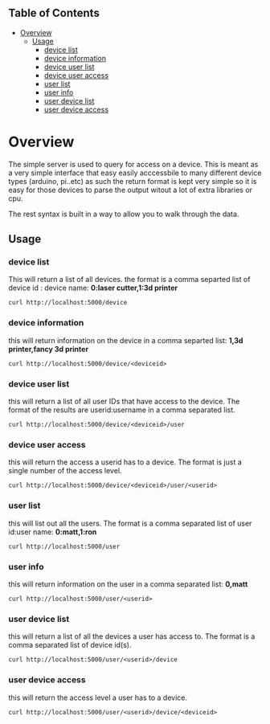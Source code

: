 <div id="table-of-contents">
<h2>Table of Contents</h2>
<div id="text-table-of-contents">
<ul>
<li><a href="#sec-1">Overview</a>
<ul>
<li><a href="#sec-1-1">Usage</a>
<ul>
<li><a href="#sec-1-1-1">device list</a></li>
<li><a href="#sec-1-1-2">device information</a></li>
<li><a href="#sec-1-1-3">device user list</a></li>
<li><a href="#sec-1-1-4">device user access</a></li>
<li><a href="#sec-1-1-5">user list</a></li>
<li><a href="#sec-1-1-6">user info</a></li>
<li><a href="#sec-1-1-7">user device list</a></li>
<li><a href="#sec-1-1-8">user device access</a></li>
</ul>
</li>
</ul>
</li>
</ul>
</div>
</div>

# Overview<a id="sec-1" name="sec-1"></a>

The simple server is used to query for access on a device.  This is meant as a
very simple interface that easy easily acccessbile to many different device types
(arduino, pi..etc)  as such the return format is kept very simple so it is
easy for those devices to parse the output witout a lot of extra libraries or cpu.

The rest syntax is built in a way to allow you to walk through the data.

## Usage<a id="sec-1-1" name="sec-1-1"></a>

### device list<a id="sec-1-1-1" name="sec-1-1-1"></a>

This will return a list of all devices.  the format is a comma separted list of
device id : device name: **0:laser cutter,1:3d printer**

    curl http://localhost:5000/device

### device information<a id="sec-1-1-2" name="sec-1-1-2"></a>

this will return information on the device in a comma separted list: **1,3d printer,fancy 3d printer**

    curl http://localhost:5000/device/<deviceid>

### device user list<a id="sec-1-1-3" name="sec-1-1-3"></a>

this will return a list of all user IDs that have access to the device.  The format
of the results are userid:username in a comma separated list.

    curl http://localhost:5000/device/<deviceid>/user

### device user access<a id="sec-1-1-4" name="sec-1-1-4"></a>

this will return the access a userid has to a device.  The format is
just a single number of the access level.

    curl http://localhost:5000/device/<deviceid>/user/<userid>

### user list<a id="sec-1-1-5" name="sec-1-1-5"></a>

this will list out all the users.  The format is a comma separated list of
user id:user name: **0:matt,1:ron**

    curl http://localhost:5000/user

### user info<a id="sec-1-1-6" name="sec-1-1-6"></a>

this will return information on the user in a comma separated list: **0,matt**

    curl http://localhost:5000/user/<userid>

### user device list<a id="sec-1-1-7" name="sec-1-1-7"></a>

this will return a list of all the devices a user has access to.  The format is a
comma separated list of device id(s).

    curl http://localhost:5000/user/<userid>/device

### user device access<a id="sec-1-1-8" name="sec-1-1-8"></a>

this will return the access level a user has to a device.

    curl http://localhost:5000/user/<userid>/device/<deviceid>